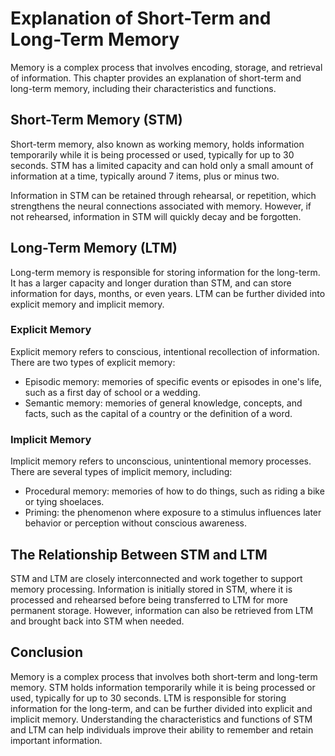 Explanation of Short-Term and Long-Term Memory
===============================================================================

Memory is a complex process that involves encoding, storage, and retrieval of information. This chapter provides an explanation of short-term and long-term memory, including their characteristics and functions.

Short-Term Memory (STM)
-----------------------

Short-term memory, also known as working memory, holds information temporarily while it is being processed or used, typically for up to 30 seconds. STM has a limited capacity and can hold only a small amount of information at a time, typically around 7 items, plus or minus two.

Information in STM can be retained through rehearsal, or repetition, which strengthens the neural connections associated with memory. However, if not rehearsed, information in STM will quickly decay and be forgotten.

Long-Term Memory (LTM)
----------------------

Long-term memory is responsible for storing information for the long-term. It has a larger capacity and longer duration than STM, and can store information for days, months, or even years. LTM can be further divided into explicit memory and implicit memory.

### Explicit Memory

Explicit memory refers to conscious, intentional recollection of information. There are two types of explicit memory:

* Episodic memory: memories of specific events or episodes in one's life, such as a first day of school or a wedding.
* Semantic memory: memories of general knowledge, concepts, and facts, such as the capital of a country or the definition of a word.

### Implicit Memory

Implicit memory refers to unconscious, unintentional memory processes. There are several types of implicit memory, including:

* Procedural memory: memories of how to do things, such as riding a bike or tying shoelaces.
* Priming: the phenomenon where exposure to a stimulus influences later behavior or perception without conscious awareness.

The Relationship Between STM and LTM
------------------------------------

STM and LTM are closely interconnected and work together to support memory processing. Information is initially stored in STM, where it is processed and rehearsed before being transferred to LTM for more permanent storage. However, information can also be retrieved from LTM and brought back into STM when needed.

Conclusion
----------

Memory is a complex process that involves both short-term and long-term memory. STM holds information temporarily while it is being processed or used, typically for up to 30 seconds. LTM is responsible for storing information for the long-term, and can be further divided into explicit and implicit memory. Understanding the characteristics and functions of STM and LTM can help individuals improve their ability to remember and retain important information.
